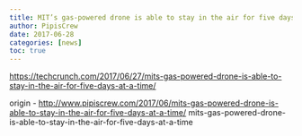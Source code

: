 ```yaml
---
title: MIT’s gas-powered drone is able to stay in the air for five days at a time
author: PipisCrew
date: 2017-06-28
categories: [news]
toc: true
---
```


https://techcrunch.com/2017/06/27/mits-gas-powered-drone-is-able-to-stay-in-the-air-for-five-days-at-a-time/

origin - http://www.pipiscrew.com/2017/06/mits-gas-powered-drone-is-able-to-stay-in-the-air-for-five-days-at-a-time/ mits-gas-powered-drone-is-able-to-stay-in-the-air-for-five-days-at-a-time